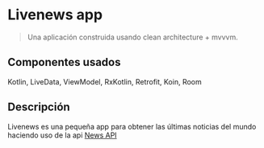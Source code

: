 # Livenews app

> Una aplicación construida usando clean architecture + mvvvm.

## Componentes usados
Kotlin, LiveData, ViewModel, RxKotlin, Retrofit, Koin, Room

## Descripción
Livenews es una pequeña app para obtener las últimas noticias del mundo haciendo uso de la api [News API](https://newsapi.org/)


